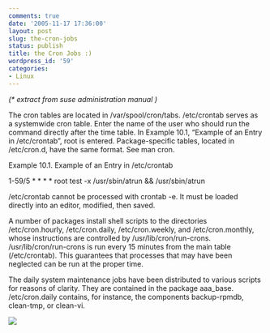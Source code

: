 ```yaml
---
comments: true
date: '2005-11-17 17:36:00'
layout: post
slug: the-cron-jobs
status: publish
title: the Cron Jobs :)
wordpress_id: '59'
categories:
- Linux
---
```


_(* extract from suse administration manual )_
  
The cron tables are located in /var/spool/cron/tabs. /etc/crontab  serves as a systemwide cron table. Enter the name of the user who should run the command directly after the time table. In Example 10.1, “Example of an Entry in /etc/crontab”, root is entered. Package-specific tables, located in /etc/cron.d, have the same format. See man cron.
  

  
Example 10.1. Example of an Entry in /etc/crontab
  

  
1-59/5 * * * * root test -x /usr/sbin/atrun && /usr/sbin/atrun
  

  
/etc/crontab cannot be processed with crontab -e. It must be loaded directly into an editor, modified, then saved.
  

  
A number of packages install shell scripts to the directories /etc/cron.hourly, /etc/cron.daily, /etc/cron.weekly, and /etc/cron.monthly, whose instructions are controlled by /usr/lib/cron/run-crons. /usr/lib/cron/run-crons is run every 15 minutes from the main table (/etc/crontab). This guarantees that processes that may have been neglected can be run at the proper time.
  

  
The daily system maintenance jobs have been distributed to various scripts for reasons of clarity. They are contained in the package aaa_base. /etc/cron.daily contains, for instance, the components backup-rpmdb, clean-tmp, or clean-vi. 

[![](http://www.feedburner.com/fb/images/pub/flchklt.gif)](http://feeds.feedburner.com/zekussuse)
